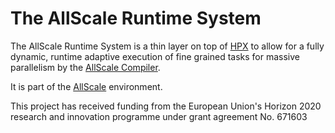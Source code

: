 The AllScale Runtime System
===========================

The AllScale Runtime System is a thin layer on top of [HPX](https://github.com/STEllAR-GROUP/hpx) to allow for a fully dynamic,
runtime adaptive execution of fine grained tasks for massive parallelism by the [AllScale Compiler](https://github.com/allscale/allscale_compiler).

It is part of the [AllScale](https://www.allscale.eu) environment.

This project has received funding from the European Union's Horizon 2020 research and innovation programme under grant agreement No. 671603
